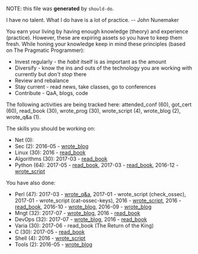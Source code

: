 NOTE: this file was **generated** by `should-do`.

I have no talent. What I do have is a lot of practice. -- John Nunemaker

You earn your living by having enough knowledge (theory) and experience
(practice). However, these are expiring assets so you have to keep them fresh.
While honing your knowledge keep in mind these principles (based on The Pragmatic Programmer):

* Invest regularly - the *habit* itself is as important as the amount
* Diversify - know the ins and outs of the technology you are working with
  currently but *don't stop* there
* Review and rebalance
* Stay current - read news, take classes, go to conferences
* Contribute - QaA, blogs, code

The following activities are being tracked here: attended_conf (60), got_cert (60), read_book (30), wrote_prog (30), wrote_script (4), wrote_blog (2), wrote_q&a (1).

The skills you should be working on:

* Net (0): 
* Sec (2): 2016-05 - [wrote_blog](https://github.com/jreisinger/blog/blob/master/posts/tcpdump.md)
* Linux (30): 2016 - [read_book](https://www.nostarch.com/howlinuxworks2)
* Algorithms (30): 2017-03 - [read_book](https://www.manning.com/books/grokking-algorithms)
* Python (64): 2017-05 - [read_book](http://greenteapress.com/wp/think-python-2e/), 2017-03 - [read_book](https://www.nostarch.com/pythoncrashcourse), 2016-12 - [wrote_script](https://github.com/jreisinger/sys/blob/master/monitor.py)

You have also done:

* Perl (47): 2017-03 - [wrote_q&a](http://perlmonks.org/?node_id=1184546), 2017-01 - wrote_script (check_ossec), 2017-01 - wrote_script (cat-ossec-keys), 2016 - [wrote_script](https://github.com/jreisinger/checkprocs), 2016 - [read_book](https://www.intermediateperl.com/), 2016-10 - [wrote_blog](https://github.com/jreisinger/blog/blob/master/posts/module-build.md), 2016-09 - [wrote_blog](https://github.com/jreisinger/blog/blob/master/posts/finding-good-cpan-module.md)
* Mngt (32): 2017-07 - [wrote_blog](http://jreisinger.blogspot.sk/2017/07/devops.html), 2016 - [read_book](https://en.wikipedia.org/wiki/The_Phoenix_Project_(novel))
* DevOps (32): 2017-07 - [wrote_blog](http://jreisinger.blogspot.sk/2017/07/devops.html), 2016 - [read_book](https://en.wikipedia.org/wiki/The_Phoenix_Project_(novel))
* Varia (30): 2017-06 - read_book (The Return of the King)
* C (30): 2017-05 - [read_book](https://www.amazon.com/Programming-C-4th-Developers-Library/dp/0321776410)
* Shell (4): 2016 - [wrote_script](https://github.com/skx/sysadmin-util/issues/17)
* Tools (2): 2016-05 - [wrote_blog](https://github.com/jreisinger/blog/blob/master/posts/vagrant.md)
